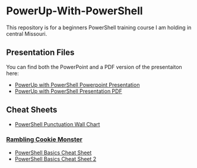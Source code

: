 # PowerUp-With-PowerShell
This repository is for a beginners PowerShell training course I am holding in central Missouri.

## Presentation Files
You can find both the PowerPoint and a PDF version of the presentaiton here:

* [PowerUp with PowerShell Powerpoint Presentation](PowerUp-with-PowerShell.pptx)
* [PowerUp with PowerShell Presentation PDF](PowerUp-with-PowerShell.pdf)

## Cheat Sheets

* [PowerShell Punctuation Wall Chart](2289-PSPunctuationWallChart_1_0_3.pdf)

### [Rambling Cookie Monster](https://ramblingcookiemonster.wordpress.com/)

* [PowerShell Basics Cheat Sheet](powershell-cheat-sheet.pdf)
* [PowerShell Basics Cheat Sheet 2](powershell-basic-cheat-sheet2.pdf)

